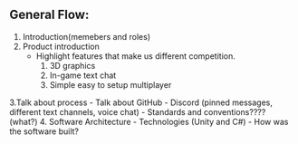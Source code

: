## General Flow:
1. Introduction(memebers and roles)
2. Product introduction
    - Highlight features that make us different competition.
      1. 3D graphics
      2. In-game text chat
      3. Simple easy to setup multiplayer
      
3.Talk about process
    - Talk about GitHub
    - Discord (pinned messages, different text channels, voice chat)
    - Standards and conventions???? (what?)
4. Software Architecture
    - Technologies (Unity and C#)
    - How was the software built?
      

